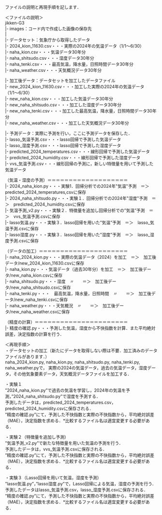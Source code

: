 ファイルの説明と再現手順を記します．

＜ファイルの説明＞  
jikken-G3  
  |- images：コード内で作成した画像の保存先  
  |  
  |- データセット：気象庁から取得したデータ  
      |- 2024_kion_11630.csv・・・実際の2024年の気温データ（1/1〜6/30）  
      |- naha_kion.csv・・・気温データ30年分  
      |- naha_shitsudo.csv・・・湿度データ30年分  
      |- naha_tenki.csv・・・最高気温，降水量，日照時間データ30年分  
      |- naha_weather.csv・・・天気概況データ30年分  
    
  |- 加工後データ：データセットを加工したデータファイル  
      |- new_2024_kion_11630.csv・・・加工した実際の2024年の気温データ（1/1〜6/30）  
      |- new_naha_kion.csv・・・加工した気温データ30年分  
      |- new_naha_shitsudo.csv・・・加工した湿度データ30年分  
      |- new_naha_tenki.csv・・・加工した最高気温，降水量，日照時間データ30年分  
      |- new_naha_weather.csv・・・加工した天気概況データ30年分  
  
  |- 予測データ：実際に予測を行い，ここに予測データを保存した．  
      |- lasso_気温予測.csv・・・lasso回帰で予測した気温データ  
      |- lasso_湿度予測.csv・・・lasso回帰で予測した湿度データ  
      |- predicted_2024_temperatures.csv・・・線形回帰で予測した気温データ  
      |- predicted_2024_humidity.csv・・・線形回帰で予測した湿度データ  
      |- vvs_気温予測.csv・・・線形回帰の予測に，新しい特徴量を用いて予測した気温データ  
        
（気温・湿度の予測）＝＝＝＝＝＝＝＝＝＝＝＝＝＝＝＝＝＝＝  
  |- 2024_naha_kion.py・・・実験1．回帰分析での2024年"気温"予測　＝＞　predicted_2024_temperatures,csvに保存  
  |- 2024_naha_shitsudo.py・・・実験１．回帰分析での2024年"湿度"予測　＝＞　predicted_2024_humidity.csvに保存  
  |- 気温予測_v2.py・・・実験２．特徴量を追加し回帰分析での”気温”予測　＝＞　vvs_気温予測.csvに保存  
  |- lasso気温.py・・・実験３．lasso回帰を用いた”気温”予測　＝＞　lasso_気温予測.csvに保存  
  |- lasso湿度.py・・・実験３．lasso回帰を用いた”湿度”予測　＝＞　lasso_湿度予測.csvに保存  
    
（データの加工）＝＝＝＝＝＝＝＝＝＝＝＝＝＝＝＝＝＝＝＝＝  
  |- naha_2024_kion.py・・・実際の気温データ（2024）を加工　＝＞　加工後データ/new_2024_kion_11630.csvに保存  
  |- naha_kion.py・・・気温データ（過去30年分）を加工　＝＞　加工後データ/new_naha_kion.csvに保存  
  |- naha_shitsudo.py・・・湿度　〃　　＝＞　加工後データ/new_naha_shitsudo.csvに保存  
  |- naha_tenki.py・・・　最高気温，降水量，日照時間　〃　　＝＞　加工後データ/new_naha_tenki.csvに保存  
  |- naha_weather.py・・・天気概況　〃　　＝＞　加工後データ/new_naha_weather.csvに保存  
  
（精度の計算）＝＝＝＝＝＝＝＝＝＝＝＝＝＝＝＝＝＝＝＝＝＝  
  |- 精度の確認.py・・・予測した気温，湿度から不快指数を計算．また平均絶対誤差，決定指数の計算を行う．  
  
＜再現手順＞  
・データセットの加工（新たにデータを取得しない際は不要．加工済みのデータファイルがあります．）  
naha_2024_kion.py, naha_kion.py, naha_shitsudo.py, naha_tenki.py, naha_weather.pyで，
実際の2024の気温データ，過去の気温データ，湿度データ，その他気象要素データ，天気概況データファイルを加工する．  

・実験１  
”2024_naha_kion.py”で過去の気温を学習し，2024年の気温を予測，”2024_naha_shitsudo.py”で湿度を予測する．  
予測したデータは，predicted_2024_temperatures.csv，predicted_2024_humidity.csvに保存される．  
”精度の確認.py”にて，予測した不快指数と実際の不快指数から，平均絶対誤差（MAE），決定指数を求める．*比較するファイル名は適宜変更する必要がある．  

・実験２（特徴量を追加し予測）  
”気温予測_v2.py”で新たな特徴量を用いた気温の予測を行う．  
予測したデータは，vvs_気温予測.csvに保存される．  
”精度の確認.py”にて，予測した不快指数と実際の不快指数から，平均絶対誤差（MAE），決定指数を求める．*比較するファイル名は適宜変更する必要がある．  

・実験３（Lasso回帰を用いて気温，湿度を予測）  
”lasso気温.py”，”lasso湿度.py”で，Lasso回帰による気温，湿度の予測を行う．  
予測したデータはlasso_気温予測.csv，lasso_湿度予測.csvに保存される．  
”精度の確認.py”にて，予測した不快指数と実際の不快指数から，平均絶対誤差（MAE），決定指数を求める．*比較するファイル名は適宜変更する必要がある．  


